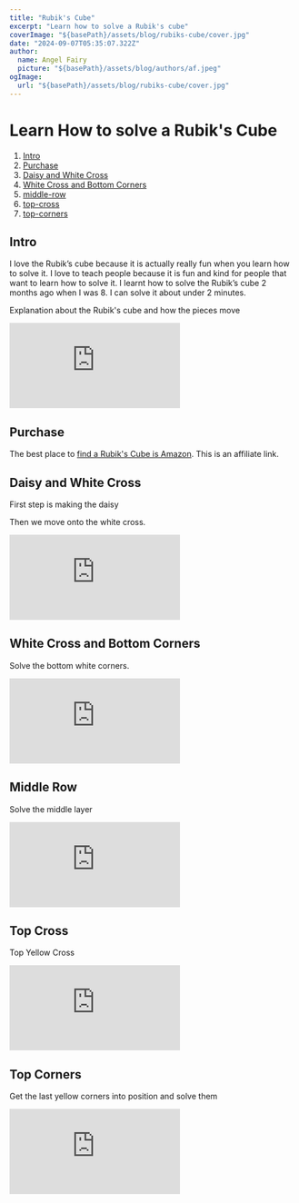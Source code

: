 ```yaml
---
title: "Rubik's Cube"
excerpt: "Learn how to solve a Rubik's cube"
coverImage: "${basePath}/assets/blog/rubiks-cube/cover.jpg"
date: "2024-09-07T05:35:07.322Z"
author:
  name: Angel Fairy
  picture: "${basePath}/assets/blog/authors/af.jpeg"
ogImage:
  url: "${basePath}/assets/blog/rubiks-cube/cover.jpg"
---
```


# Learn How to solve a Rubik's Cube

1. <a href="#intro">Intro</a>
2. <a href="#purchase">Purchase</a>
3. <a href="#daisy-and-white-cross">Daisy and White Cross</a>
4. <a href="#white-cross">White Cross and Bottom Corners</a>
5. <a href="#Middle Row">middle-row</a>
6. <a href="#Top Cross">top-cross</a>
7. <a href="#Top Corners">top-corners</a>



<h2 id="intro">Intro</h2>

I love the Rubik’s cube because it is actually really fun when you learn how to solve it.
I love to teach people because it is fun and kind for people that want to learn how to solve it. 
I learnt how to solve the Rubik’s cube 2 months ago when I was 8.
I can solve it about under 2 minutes.   

Explanation about the Rubik's cube and how the pieces move 


<div class="aspect-video">
    <iframe class="w-full h-full" src="https://www.youtube.com/embed/kWuNClacZk0" frameBorder="0" title="Solve the Rubik's cube for kids - Intro" aria-hidden="true"  allow="accelerometer; autoplay; clipboard-write; encrypted-media; gyroscope; picture-in-picture" allowfullscreen></iframe>
</div>

<h2 id="purchase">Purchase</h2>

The best place to <a href="https://amzn.to/4ew2Giv" target="_blank" alt="">find a Rubik's Cube is Amazon</a>. This is an affiliate link.

<h2 id="daisy-and-white-cross">Daisy and White Cross</h2>

First step is making the daisy

Then we move onto the white cross.

<div class="aspect-video">
    <iframe class="w-full h-full" src="https://www.youtube.com/embed/Daqt2LbTlJw" frameBorder="0" title="Solve the Rubik's Cube for Kids - Start Position" aria-hidden="true"  allow="accelerometer; autoplay; clipboard-write; encrypted-media; gyroscope; picture-in-picture" allowfullscreen></iframe>
</div>

<h2 id="white-cross">White Cross and Bottom Corners</h2>

Solve the bottom white corners. 

<div class="aspect-video ">
    <iframe class="w-full h-full"  src="https://www.youtube.com/embed/sQP1NA9n5T4" frameBorder="0" title="Solve the Rubik's Cube for Kids - Bottom Layer" aria-hidden="true"  allow="accelerometer; autoplay; clipboard-write; encrypted-media; gyroscope; picture-in-picture" allowfullscreen></iframe>
</div>

<h2 id="middle-row">Middle Row</h2>

Solve the middle layer

<div class="aspect-video">
    <iframe class="w-full h-full"  src="https://www.youtube.com/embed/-0txerxwkIo" frameBorder="0" title="Solve the Rubik's Cube for Kids – Middle Layer" aria-hidden="true"  allow="accelerometer; autoplay; clipboard-write; encrypted-media; gyroscope; picture-in-picture" allowfullscreen></iframe>
</div>

<h2 id="top-cross">Top Cross</h2>

Top Yellow Cross

<div class="aspect-video">
    <iframe class="w-full h-full"  src="https://www.youtube.com/embed/zkCRFMyfXXY" frameBorder="0" title="Solve the Rubik's Cube for Kids – Yellow Cross" aria-hidden="true"  allow="accelerometer; autoplay; clipboard-write; encrypted-media; gyroscope; picture-in-picture" allowfullscreen></iframe>
</div>

<h2 id="top-corners">Top Corners</h2>

Get the last yellow corners into position and solve them

<div class="aspect-video">
    <iframe class="w-full h-full"  src="https://www.youtube.com/embed/xTVqkop8GoA" frameBorder="0" title="Solve the Rubik's Cube for Kids – Cube Solved" aria-hidden="true"  allow="accelerometer; autoplay; clipboard-write; encrypted-media; gyroscope; picture-in-picture" allowfullscreen></iframe>
</div>
 
 
